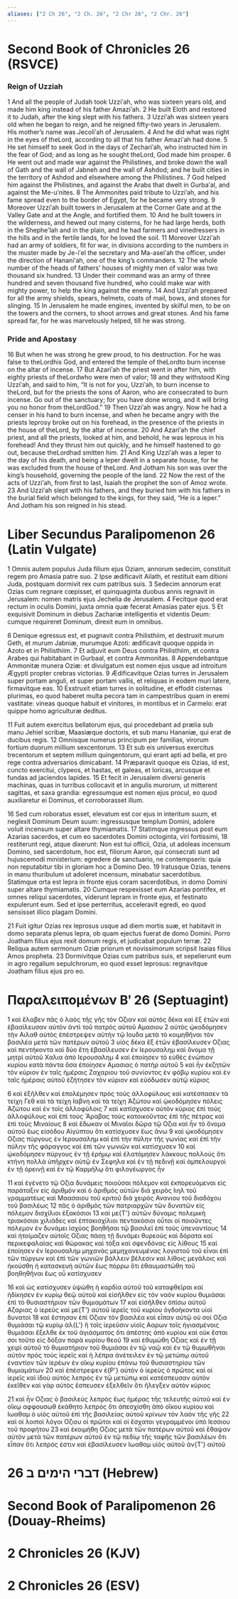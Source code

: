 ```yaml
---
aliases: ["2 Ch 26", "2 Ch. 26", "2 Chr 26", "2 Chr. 26"]
---
```



# Second Book of Chronicles 26 (RSVCE)

### Reign of Uzziah
1 And all the people of Judah took Uzziʹah, who was sixteen years old, and made him king instead of his father Amaziʹah.
2 He built Eloth and restored it to Judah, after the king slept with his fathers.
3 Uzziʹah was sixteen years old when he began to reign, and he reigned fifty-two years in Jerusalem. His mother’s name was Jecoliʹah of Jerusalem.
4 And he did what was right in the eyes of theLord, according to all that his father Amaziʹah had done.
5 He set himself to seek God in the days of Zechariʹah, who instructed him in the fear of God; and as long as he sought theLord, God made him prosper.
6 He went out and made war against the Philistines, and broke down the wall of Gath and the wall of Jabneh and the wall of Ashdod; and he built cities in the territory of Ashdod and elsewhere among the Philistines.
7 God helped him against the Philistines, and against the Arabs that dwelt in Gurbaʹal, and against the Me-uʹnites.
8 The Ammonites paid tribute to Uzziʹah, and his fame spread even to the border of Egypt, for he became very strong.
9 Moreover Uzziʹah built towers in Jerusalem at the Corner Gate and at the Valley Gate and at the Angle, and fortified them.
10 And he built towers in the wilderness, and hewed out many cisterns, for he had large herds, both in the Shepheʹlah and in the plain, and he had farmers and vinedressers in the hills and in the fertile lands, for he loved the soil.
11 Moreover Uzziʹah had an army of soldiers, fit for war, in divisions according to the numbers in the muster made by Je-iʹel the secretary and Ma-aseiʹah the officer, under the direction of Hananiʹah, one of the king’s commanders.
12 The whole number of the heads of fathers’ houses of mighty men of valor was two thousand six hundred.
13 Under their command was an army of three hundred and seven thousand five hundred, who could make war with mighty power, to help the king against the enemy.
14 And Uzziʹah prepared for all the army shields, spears, helmets, coats of mail, bows, and stones for slinging.
15 In Jerusalem he made engines, invented by skilful men, to be on the towers and the corners, to shoot arrows and great stones. And his fame spread far, for he was marvelously helped, till he was strong.
### Pride and Apostasy
16 But when he was strong he grew proud, to his destruction. For he was false to theLordhis God, and entered the temple of theLordto burn incense on the altar of incense.
17 But Azariʹah the priest went in after him, with eighty priests of theLordwho were men of valor;
18 and they withstood King Uzziʹah, and said to him, “It is not for you, Uzziʹah, to burn incense to theLord, but for the priests the sons of Aaron, who are consecrated to burn incense. Go out of the sanctuary; for you have done wrong, and it will bring you no honor from theLordGod.”
19 Then Uzziʹah was angry. Now he had a censer in his hand to burn incense, and when he became angry with the priests leprosy broke out on his forehead, in the presence of the priests in the house of theLord, by the altar of incense.
20 And Azariʹah the chief priest, and all the priests, looked at him, and behold, he was leprous in his forehead! And they thrust him out quickly, and he himself hastened to go out, because theLordhad smitten him.
21 And King Uzziʹah was a leper to the day of his death, and being a leper dwelt in a separate house, for he was excluded from the house of theLord. And Jotham his son was over the king’s household, governing the people of the land.
22 Now the rest of the acts of Uzziʹah, from first to last, Isaiah the prophet the son of Amoz wrote.
23 And Uzziʹah slept with his fathers, and they buried him with his fathers in the burial field which belonged to the kings, for they said, “He is a leper.” And Jotham his son reigned in his stead.


# Liber Secundus Paralipomenon 26 (Latin Vulgate)

1 Omnis autem populus Juda filium ejus Oziam, annorum sedecim, constituit regem pro Amasia patre suo.
2 Ipse ædificavit Ailath, et restituit eam ditioni Juda, postquam dormivit rex cum patribus suis.
3 Sedecim annorum erat Ozias cum regnare cœpisset, et quinquaginta duobus annis regnavit in Jerusalem: nomen matris ejus Jechelia de Jerusalem.
4 Fecitque quod erat rectum in oculis Domini, juxta omnia quæ fecerat Amasias pater ejus.
5 Et exquisivit Dominum in diebus Zachariæ intelligentis et videntis Deum: cumque requireret Dominum, direxit eum in omnibus.

6 Denique egressus est, et pugnavit contra Philisthiim, et destruxit murum Geth, et murum Jabniæ, murumque Azoti: ædificavit quoque oppida in Azoto et in Philisthiim.
7 Et adjuvit eum Deus contra Philisthiim, et contra Arabes qui habitabant in Gurbaal, et contra Ammonitas.
8 Appendebantque Ammonitæ munera Oziæ: et divulgatum est nomen ejus usque ad introitum Ægypti propter crebras victorias.
9 Ædificavitque Ozias turres in Jerusalem super portam anguli, et super portam vallis, et reliquas in eodem muri latere, firmavitque eas.
10 Exstruxit etiam turres in solitudine, et effodit cisternas plurimas, eo quod haberet multa pecora tam in campestribus quam in eremi vastitate: vineas quoque habuit et vinitores, in montibus et in Carmelo: erat quippe homo agriculturæ deditus.

11 Fuit autem exercitus bellatorum ejus, qui procedebant ad prælia sub manu Jehiel scribæ, Maasiæque doctoris, et sub manu Hananiæ, qui erat de ducibus regis.
12 Omnisque numerus principum per familias, virorum fortium duorum millium sexcentorum.
13 Et sub eis universus exercitus trecentorum et septem millium quingentorum, qui erant apti ad bella, et pro rege contra adversarios dimicabant.
14 Præparavit quoque eis Ozias, id est, cuncto exercitui, clypeos, et hastas, et galeas, et loricas, arcusque et fundas ad jaciendos lapides.
15 Et fecit in Jerusalem diversi generis machinas, quas in turribus collocavit et in angulis murorum, ut mitterent sagittas, et saxa grandia: egressumque est nomen ejus procul, eo quod auxiliaretur ei Dominus, et corroborasset illum.

16 Sed cum roboratus esset, elevatum est cor ejus in interitum suum, et neglexit Dominum Deum suum: ingressusque templum Domini, adolere voluit incensum super altare thymiamatis.
17 Statimque ingressus post eum Azarias sacerdos, et cum eo sacerdotes Domini octoginta, viri fortissimi,
18 restiterunt regi, atque dixerunt: Non est tui officii, Ozia, ut adoleas incensum Domino, sed sacerdotum, hoc est, filiorum Aaron, qui consecrati sunt ad hujuscemodi ministerium: egredere de sanctuario, ne contempseris: quia non reputabitur tibi in gloriam hoc a Domino Deo.
19 Iratusque Ozias, tenens in manu thuribulum ut adoleret incensum, minabatur sacerdotibus. Statimque orta est lepra in fronte ejus coram sacerdotibus, in domo Domini super altare thymiamatis.
20 Cumque respexisset eum Azarias pontifex, et omnes reliqui sacerdotes, viderunt lepram in fronte ejus, et festinato expulerunt eum. Sed et ipse perterritus, acceleravit egredi, eo quod sensisset illico plagam Domini.

21 Fuit igitur Ozias rex leprosus usque ad diem mortis suæ, et habitavit in domo separata plenus lepra, ob quam ejectus fuerat de domo Domini. Porro Joatham filius ejus rexit domum regis, et judicabat populum terræ.
22 Reliqua autem sermonum Oziæ priorum et novissimorum scripsit Isaias filius Amos propheta.
23 Dormivitque Ozias cum patribus suis, et sepelierunt eum in agro regalium sepulchrorum, eo quod esset leprosus: regnavitque Joatham filius ejus pro eo.


# Παραλειπομένων Βʹ 26 (Septuagint)

1 καὶ ἔλαβεν πᾶς ὁ λαὸς τῆς γῆς τὸν Οζιαν καὶ αὐτὸς δέκα καὶ ἓξ ἐτῶν καὶ ἐβασίλευσαν αὐτὸν ἀντὶ τοῦ πατρὸς αὐτοῦ Αμασιου
2 αὐτὸς ᾠκοδόμησεν τὴν Αιλαθ αὐτὸς ἐπέστρεψεν αὐτὴν τῷ Ιουδα μετὰ τὸ κοιμηθῆναι τὸν βασιλέα μετὰ τῶν πατέρων αὐτοῦ
3 υἱὸς δέκα ἓξ ἐτῶν ἐβασίλευσεν Οζιας καὶ πεντήκοντα καὶ δύο ἔτη ἐβασίλευσεν ἐν Ιερουσαλημ καὶ ὄνομα τῇ μητρὶ αὐτοῦ Χαλια ἀπὸ Ιερουσαλημ
4 καὶ ἐποίησεν τὸ εὐθὲς ἐνώπιον κυρίου κατὰ πάντα ὅσα ἐποίησεν Αμασιας ὁ πατὴρ αὐτοῦ
5 καὶ ἦν ἐκζητῶν τὸν κύριον ἐν ταῖς ἡμέραις Ζαχαριου τοῦ συνίοντος ἐν φόβῳ κυρίου καὶ ἐν ταῖς ἡμέραις αὐτοῦ ἐζήτησεν τὸν κύριον καὶ εὐόδωσεν αὐτῷ κύριος

6 καὶ ἐξῆλθεν καὶ ἐπολέμησεν πρὸς τοὺς ἀλλοφύλους καὶ κατέσπασεν τὰ τείχη Γεθ καὶ τὰ τείχη Ιαβνη καὶ τὰ τείχη Ἀζώτου καὶ ᾠκοδόμησεν πόλεις Ἀζώτου καὶ ἐν τοῖς ἀλλοφύλοις
7 καὶ κατίσχυσεν αὐτὸν κύριος ἐπὶ τοὺς ἀλλοφύλους καὶ ἐπὶ τοὺς Ἄραβας τοὺς κατοικοῦντας ἐπὶ τῆς πέτρας καὶ ἐπὶ τοὺς Μιναίους
8 καὶ ἔδωκαν οἱ Μιναῖοι δῶρα τῷ Οζια καὶ ἦν τὸ ὄνομα αὐτοῦ ἕως εἰσόδου Αἰγύπτου ὅτι κατίσχυσεν ἕως ἄνω
9 καὶ ᾠκοδόμησεν Οζιας πύργους ἐν Ιερουσαλημ καὶ ἐπὶ τὴν πύλην τῆς γωνίας καὶ ἐπὶ τὴν πύλην τῆς φάραγγος καὶ ἐπὶ τῶν γωνιῶν καὶ κατίσχυσεν
10 καὶ ᾠκοδόμησεν πύργους ἐν τῇ ἐρήμῳ καὶ ἐλατόμησεν λάκκους πολλούς ὅτι κτήνη πολλὰ ὑπῆρχεν αὐτῷ ἐν Σεφηλα καὶ ἐν τῇ πεδινῇ καὶ ἀμπελουργοὶ ἐν τῇ ὀρεινῇ καὶ ἐν τῷ Καρμήλῳ ὅτι φιλογέωργος ἦν

11 καὶ ἐγένετο τῷ Οζια δυνάμεις ποιοῦσαι πόλεμον καὶ ἐκπορευόμεναι εἰς παράταξιν εἰς ἀριθμόν καὶ ὁ ἀριθμὸς αὐτῶν διὰ χειρὸς Ιιηλ τοῦ γραμματέως καὶ Μαασαιου τοῦ κριτοῦ διὰ χειρὸς Ανανιου τοῦ διαδόχου τοῦ βασιλέως
12 πᾶς ὁ ἀριθμὸς τῶν πατριαρχῶν τῶν δυνατῶν εἰς πόλεμον δισχίλιοι ἑξακόσιοι
13 καὶ με{T'} αὐτῶν δύναμις πολεμικὴ τριακόσιαι χιλιάδες καὶ ἑπτακισχίλιοι πεντακόσιοι οὗτοι οἱ ποιοῦντες πόλεμον ἐν δυνάμει ἰσχύος βοηθῆσαι τῷ βασιλεῖ ἐπὶ τοὺς ὑπεναντίους
14 καὶ ἡτοίμαζεν αὐτοῖς Οζιας πάσῃ τῇ δυνάμει θυρεοὺς καὶ δόρατα καὶ περικεφαλαίας καὶ θώρακας καὶ τόξα καὶ σφενδόνας εἰς λίθους
15 καὶ ἐποίησεν ἐν Ιερουσαλημ μηχανὰς μεμηχανευμένας λογιστοῦ τοῦ εἶναι ἐπὶ τῶν πύργων καὶ ἐπὶ τῶν γωνιῶν βάλλειν βέλεσιν καὶ λίθοις μεγάλοις καὶ ἠκούσθη ἡ κατασκευὴ αὐτῶν ἕως πόρρω ὅτι ἐθαυμαστώθη τοῦ βοηθηθῆναι ἕως οὗ κατίσχυσεν

16 καὶ ὡς κατίσχυσεν ὑψώθη ἡ καρδία αὐτοῦ τοῦ καταφθεῖραι καὶ ἠδίκησεν ἐν κυρίῳ θεῷ αὐτοῦ καὶ εἰσῆλθεν εἰς τὸν ναὸν κυρίου θυμιάσαι ἐπὶ τὸ θυσιαστήριον τῶν θυμιαμάτων
17 καὶ εἰσῆλθεν ὀπίσω αὐτοῦ Αζαριας ὁ ἱερεὺς καὶ με{T'} αὐτοῦ ἱερεῖς τοῦ κυρίου ὀγδοήκοντα υἱοὶ δυνατοὶ
18 καὶ ἔστησαν ἐπὶ Οζιαν τὸν βασιλέα καὶ εἶπαν αὐτῷ οὐ σοί Οζια θυμιάσαι τῷ κυρίῳ ἀλ{L'} ἢ τοῖς ἱερεῦσιν υἱοῖς Ααρων τοῖς ἡγιασμένοις θυμιάσαι ἔξελθε ἐκ τοῦ ἁγιάσματος ὅτι ἀπέστης ἀπὸ κυρίου καὶ οὐκ ἔσται σοι τοῦτο εἰς δόξαν παρὰ κυρίου θεοῦ
19 καὶ ἐθυμώθη Οζιας καὶ ἐν τῇ χειρὶ αὐτοῦ τὸ θυμιατήριον τοῦ θυμιάσαι ἐν τῷ ναῷ καὶ ἐν τῷ θυμωθῆναι αὐτὸν πρὸς τοὺς ἱερεῖς καὶ ἡ λέπρα ἀνέτειλεν ἐν τῷ μετώπῳ αὐτοῦ ἐναντίον τῶν ἱερέων ἐν οἴκῳ κυρίου ἐπάνω τοῦ θυσιαστηρίου τῶν θυμιαμάτων
20 καὶ ἐπέστρεψεν ἐ{P'} αὐτὸν ὁ ἱερεὺς ὁ πρῶτος καὶ οἱ ἱερεῖς καὶ ἰδοὺ αὐτὸς λεπρὸς ἐν τῷ μετώπῳ καὶ κατέσπευσαν αὐτὸν ἐκεῖθεν καὶ γὰρ αὐτὸς ἔσπευσεν ἐξελθεῖν ὅτι ἤλεγξεν αὐτὸν κύριος

21 καὶ ἦν Οζιας ὁ βασιλεὺς λεπρὸς ἕως ἡμέρας τῆς τελευτῆς αὐτοῦ καὶ ἐν οἴκῳ αφφουσωθ ἐκάθητο λεπρός ὅτι ἀπεσχίσθη ἀπὸ οἴκου κυρίου καὶ Ιωαθαμ ὁ υἱὸς αὐτοῦ ἐπὶ τῆς βασιλείας αὐτοῦ κρίνων τὸν λαὸν τῆς γῆς
22 καὶ οἱ λοιποὶ λόγοι Οζιου οἱ πρῶτοι καὶ οἱ ἔσχατοι γεγραμμένοι ὑπὸ Ιεσσιου τοῦ προφήτου
23 καὶ ἐκοιμήθη Οζιας μετὰ τῶν πατέρων αὐτοῦ καὶ ἔθαψαν αὐτὸν μετὰ τῶν πατέρων αὐτοῦ ἐν τῷ πεδίῳ τῆς ταφῆς τῶν βασιλέων ὅτι εἶπαν ὅτι λεπρός ἐστιν καὶ ἐβασίλευσεν Ιωαθαμ υἱὸς αὐτοῦ ἀν{T'} αὐτοῦ


# 26 דברי הימים ב (Hebrew)


# Second Book of Paralipomenon 26 (Douay-Rheims)


# 2 Chronicles 26 (KJV)


# 2 Chronicles 26 (ESV)

